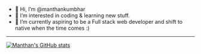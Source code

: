 - 👋 Hi, I’m @manthankumbhar
- 👀 I’m interested in coding & learning new stuff.
- 🌱 I’m currently aspiring to be a Full stack web developer and shift to native when the time comes :)

---
[![Manthan's GitHub stats](https://github-readme-stats.vercel.app/api?username=manthankumbhar)](https://github.com/anuraghazra/github-readme-stats)
